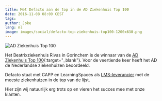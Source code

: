 ```yaml
---
title: Met Defacto aan de top in de AD Ziekenhuis Top 100
date: 2016-11-08 08:00 CEST
tags:
author: Joke
lang: nl
image: images/social/defacto-top-ziekenhuis-top100-1200x630.png
---
```


![AD Ziekenhuis Top 100](/images/blog/ad-top-100.png)

Het Beatrixziekenhuis Rivas in Gorinchem is de winnaar van de [AD Ziekenhuis Top 100](http://www.ad.nl/redactie/ziekenhuistop100/2016/ziekenhuistop100index.html){:target="_blank"}. Voor de veertiende keer heeft het AD de Nederlandse ziekenhuizen beoordeeld.

Defacto staat met CAPP en LearningSpaces als [LMS-leverancier](/capp-lms/) met de meeste ziekenhuizen in de top van de lijst.

Hier zijn wij natuurlijk erg trots op en vieren het succes mee met onze klanten.
